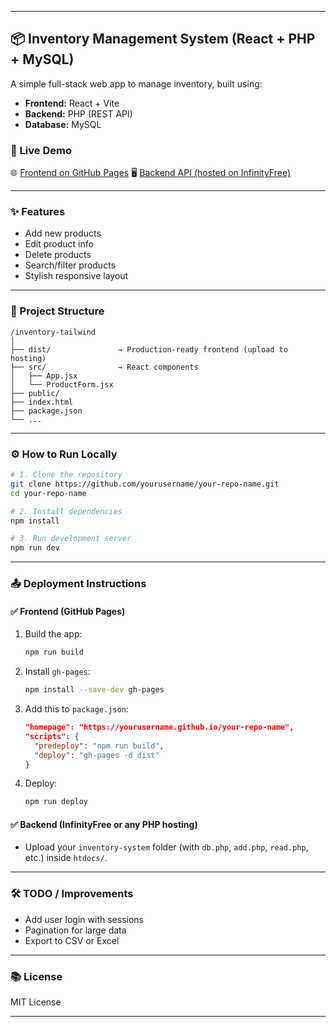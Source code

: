 
---

## 📦 Inventory Management System (React + PHP + MySQL)

A simple full-stack web app to manage inventory, built using:

* **Frontend:** React + Vite
* **Backend:** PHP (REST API)
* **Database:** MySQL

### 🔗 Live Demo

🌐 [Frontend on GitHub Pages](https://github.com/ara-11/inventory-system)
🖥️ [Backend API (hosted on InfinityFree)](https://phpcrudonreact.infinityfreeapp.com/?i=1)

---

### ✨ Features

* Add new products
* Edit product info
* Delete products
* Search/filter products
* Stylish responsive layout

---

### 📂 Project Structure

```
/inventory-tailwind
│
├── dist/               → Production-ready frontend (upload to hosting)
├── src/                → React components
│   ├── App.jsx
│   └── ProductForm.jsx
├── public/
├── index.html
├── package.json
└── ...
```

---

### ⚙️ How to Run Locally

```bash
# 1. Clone the repository
git clone https://github.com/yourusername/your-repo-name.git
cd your-repo-name

# 2. Install dependencies
npm install

# 3. Run development server
npm run dev
```

---

### 📤 Deployment Instructions

#### ✅ Frontend (GitHub Pages)

1. Build the app:

   ```bash
   npm run build
   ```
2. Install `gh-pages`:

   ```bash
   npm install --save-dev gh-pages
   ```
3. Add this to `package.json`:

   ```json
   "homepage": "https://yourusername.github.io/your-repo-name",
   "scripts": {
     "predeploy": "npm run build",
     "deploy": "gh-pages -d dist"
   }
   ```
4. Deploy:

   ```bash
   npm run deploy
   ```

#### ✅ Backend (InfinityFree or any PHP hosting)

* Upload your `inventory-system` folder (with `db.php`, `add.php`, `read.php`, etc.) inside `htdocs/`.

---

### 🛠️ TODO / Improvements

* Add user login with sessions
* Pagination for large data
* Export to CSV or Excel

---

### 📚 License

MIT License

---

